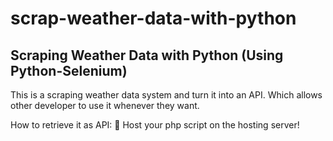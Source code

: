 # scrap-weather-data-with-python
Scraping Weather Data with Python (Using Python-Selenium)
-----
This is a scraping weather data system and turn it into an API. Which allows other developer to use it whenever they want.

How to retrieve it as API:
🤗 Host your php script on the hosting server!
